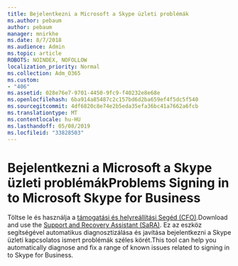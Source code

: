 ```yaml
---
title: Bejelentkezni a Microsoft a Skype üzleti problémák
ms.author: pebaum
author: pebaum
manager: mnirkhe
ms.date: 8/7/2018
ms.audience: Admin
ms.topic: article
ROBOTS: NOINDEX, NOFOLLOW
localization_priority: Normal
ms.collection: Adm_O365
ms.custom:
- "406"
ms.assetid: 028e76e7-9701-4450-9fc9-f40232e8e68e
ms.openlocfilehash: 6ba914a85487c2c157bd6d2ba659ef4f5dc5f540
ms.sourcegitcommit: 4df6820c8e74e2b5eda35efa36bc41a7662a6fcb
ms.translationtype: MT
ms.contentlocale: hu-HU
ms.lasthandoff: 05/08/2019
ms.locfileid: "33828503"
---
```

# <a name="problems-signing-in-to-microsoft-skype-for-business"></a><span data-ttu-id="2d3bf-102">Bejelentkezni a Microsoft a Skype üzleti problémák</span><span class="sxs-lookup"><span data-stu-id="2d3bf-102">Problems Signing in to Microsoft Skype for Business</span></span>

<span data-ttu-id="2d3bf-103">Töltse le és használja a [támogatási és helyreállítási Segéd (CFO)](https://aka.ms/SaRA-SkypeForBusinessSignIn).</span><span class="sxs-lookup"><span data-stu-id="2d3bf-103">Download and use the [Support and Recovery Assistant (SaRA)](https://aka.ms/SaRA-SkypeForBusinessSignIn).</span></span> <span data-ttu-id="2d3bf-104">Ez az eszköz segítségével automatikus diagnosztizálása és javítása bejelentkezni a Skype üzleti kapcsolatos ismert problémák széles körét.</span><span class="sxs-lookup"><span data-stu-id="2d3bf-104">This tool can help you automatically diagnose and fix a range of known issues related to signing in to Skype for Business.</span></span>